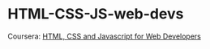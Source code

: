 # HTML-CSS-JS-web-devs
Coursera: [HTML, CSS and Javascript for Web Developers](https://www.coursera.org/learn/html-css-javascript-for-web-developers)
